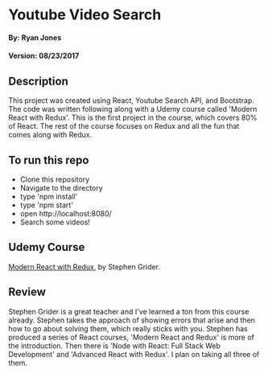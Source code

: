 # Youtube Video Search

#### By: Ryan Jones
#### Version: 08/23/2017

## Description
This project was created using React, Youtube Search API, and Bootstrap. The code was written following along with a Udemy course called 'Modern React with Redux'. This is the first project in the course, which covers 80% of React. The rest of the course focuses on Redux and all the fun that comes along with Redux.

## To run this repo
* Clone this repository
* Navigate to the directory
* type 'npm install'
* type 'npm start'
* open http://localhost:8080/
* Search some videos!

## Udemy Course
[Modern React with Redux](https://www.udemy.com/react-redux/learn/v4/), by Stephen Grider.

## Review
Stephen Grider is a great teacher and I've learned a ton from this course already. Stephen takes the approach of showing errors that arise and then how to go about solving them, which really sticks with you. Stephen has produced a series of React courses, 'Modern React and Redux' is more of the introduction. Then there is 'Node with React: Full Stack Web Development' and 'Advanced React with Redux'. I plan on taking all three of them.

